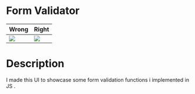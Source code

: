 # Form Validator 
|Wrong|Right|         
|----------------|-------------------------------|
| <img src="https://drive.google.com/uc?export=view&id=1gcztqXsejbHIQAwwIDhIf-zNz-Hpi0ej"/> | <img src="https://drive.google.com/uc?export=view&id=1apQQgqWSovMdV-5rlmyEBfjQH32ZQmZ2" /> | 
# Description 
I made this UI to showcase some form validation functions i implemented in JS .
